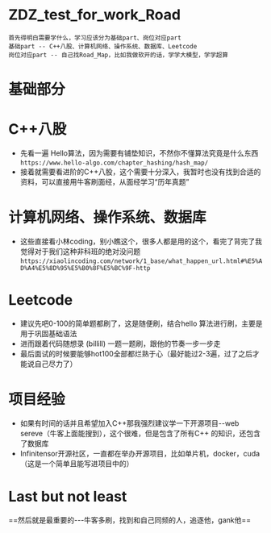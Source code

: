 # ZDZ_test_for_work_Road

```
首先得明白需要学什么，学习应该分为基础part、岗位对应part
基础part -- C++八股、计算机网络、操作系统、数据库、Leetcode
岗位对应part -- 自己找Road_Map，比如我做软开的话，学学大模型，学学超算
```

# 基础部分

 # C++八股
 - 先看一遍 Hello算法，因为需要有铺垫知识，不然你不懂算法究竟是什么东西 ```https://www.hello-algo.com/chapter_hashing/hash_map/```
 - 接着就需要看进阶的C++八股，这个需要十分深入，我暂时也没有找到合适的资料，可以直接用牛客刷面经，从面经学习“历年真题”

 # 计算机网络、操作系统、数据库
 - 这些直接看小林coding，别小瞧这个，很多人都是用的这个，看完了背完了我觉得对于我们这种非科班的绝对没问题 ```https://xiaolincoding.com/network/1_base/what_happen_url.html#%E5%AD%A4%E5%8D%95%E5%B0%8F%E5%BC%9F-http```

 # Leetcode
 - 建议先吧0-100的简单题都刷了，这是随便刷，结合hello 算法进行刷，主要是用于巩固基础语法
 - 进而跟着代码随想录 (billill) 一题一题刷，跟他的节奏一步一步走
 - 最后面试的时候要能够hot100全部都烂熟于心（最好能过2-3遍，过了之后才能说自己尽力了）

# 项目经验
- 如果有时间的话并且希望加入C++那我强烈建议学一下开源项目--web sereve（牛客上面能搜到），这个很难，但是包含了所有C++ 的知识，还包含了数据库
- Infinitensor开源社区，一直都在举办开源项目，比如单片机，docker，cuda（这是一个简单且能写进项目中的）


# Last but not least
==然后就是最重要的---牛客多刷，找到和自己同频的人，追逐他，gank他==
